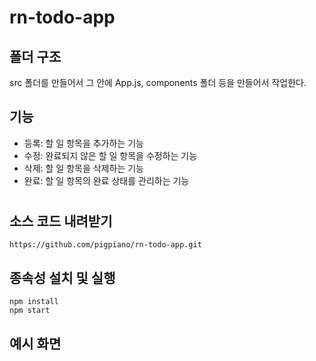 # rn-todo-app

## 폴더 구조

src 폴더를 만들어서 그 안에 App.js, components 폴더 등을 만들어서 작업한다.

## 기능

- 등록: 할 일 항목을 추가하는 기능
- 수정: 완료되지 않은 할 일 항목을 수정하는 기능
- 삭제: 할 일 항목을 삭제하는 기능
- 완료: 할 일 항목의 완료 상태를 관리하는 기능

#

## 소스 코드 내려받기

```
https://github.com/pigpiano/rn-todo-app.git
```

## 종속성 설치 및 실행

```
npm install
npm start
```

## 예시 화면
